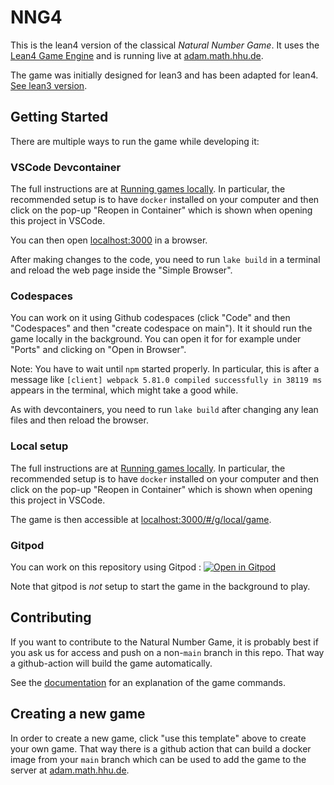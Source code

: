# NNG4

This is the lean4 version of the classical *Natural Number Game*. It uses the [Lean4 Game Engine](https://github.com/leanprover-community/lean4game) and is running live at [adam.math.hhu.de](https://adam.math.hhu.de/#/game/nng).

The game was initially designed for lean3 and has been adapted for lean4. [See lean3 version](https://www.ma.imperial.ac.uk/~buzzard/xena/natural_number_game/).

## Getting Started

There are multiple ways to run the game while developing it:

### VSCode Devcontainer

The full instructions are at [Running games locally](https://github.com/leanprover-community/lean4game/blob/main/DOCUMENTATION.md#running-games-locally).
In particular, the recommended setup is to have `docker` installed on your computer
and then click on the pop-up "Reopen in Container" which is shown when
opening this project in VSCode.

You can then open [localhost:3000](http://localhost:3000) in a browser.

After making changes to the code, you need to run `lake build` in a terminal and
reload the web page inside the "Simple Browser".

### Codespaces

You can work on it using Github codespaces (click "Code" and then "Codespaces" and then "create codespace on main"). It it should run the game locally in the background. You can open it for for example under "Ports" and clicking on
"Open in Browser".

Note: You have to wait until `npm` started properly.
In particular, this is after a message like
`[client] webpack 5.81.0 compiled successfully in 38119 ms` appears in the terminal, which might take a good while.

As with devcontainers, you need to run `lake build` after changing any lean files and then reload the browser.

### Local setup

The full instructions are at [Running games locally](https://github.com/leanprover-community/lean4game/blob/main/DOCUMENTATION.md#running-games-locally).
In particular, the recommended setup is to have `docker` installed on your computer
and then click on the pop-up "Reopen in Container" which is shown when
opening this project in VSCode.

The game is then accessible at [localhost:3000/#/g/local/game](http://localhost:3000/#/g/local/game).

### Gitpod

You can work on this repository using Gitpod : [![Open in Gitpod](https://gitpod.io/button/open-in-gitpod.svg)](https://gitpod.io/#https://github.com/hhu-adam/NNG4)

Note that gitpod is *not* setup to start the game in the background to play.



## Contributing

If you want to contribute to the Natural Number Game, it is probably best if you ask us for access and push on a non-`main` branch in this repo. That way a github-action will build the game automatically.

See the [documentation](https://github.com/leanprover-community/lean4game/blob/main/DOCUMENTATION.md) for an explanation of the game commands.


## Creating a new game

In order to create a new game, click "use this template"  above to create your own game. That way there is a github action that can build a docker image from your `main` branch which can be used to add the game to the server at [adam.math.hhu.de](https://adam.math.hhu.de).

